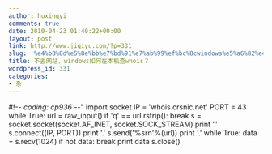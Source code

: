```yaml
---
author: huxingyi
comments: true
date: 2010-04-23 01:40:22+00:00
layout: post
link: http://www.jiqiyu.com/?p=331
slug: '%e4%b8%8d%e5%8e%bb%e7%bd%91%e7%ab%99%ef%bc%8cwindows%e5%a6%82%e4%bd%95%e5%9c%a8%e6%9c%ac%e6%9c%ba%e6%9f%a5whois%ef%bc%9f'
title: 不去网站，windows如何在本机查whois？
wordpress_id: 331
categories:
- 杂
---
```


#!-*- coding: cp936 -*-"
import socket
IP = 'whois.crsnic.net'
PORT = 43
while True:
	url = raw_input()
	if 'q' == url.rstrip():
		break
	s = socket.socket(socket.AF_INET, socket.SOCK_STREAM)
	print '.'
	s.connect((IP, PORT))
	print '.'
	s.send('%srn'%(url))
	print '.'
	while True:
		data = s.recv(1024)
		if not data: break
		print data
	s.close()
